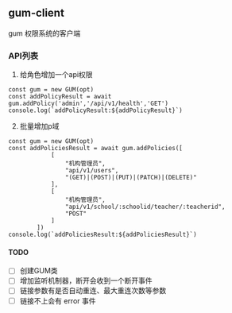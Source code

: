 ## gum-client
gum 权限系统的客户端

### API列表
1. 给角色增加一个api权限
```
const gum = new GUM(opt)
const addPolicyResult = await gum.addPolicy('admin','/api/v1/health','GET')
console.log(`addPolicyResult:${addPolicyResult}`)
```
2. 批量增加p域
```
const gum = new GUM(opt)
const addPoliciesResult = await gum.addPolicies([
            [
                "机构管理员",
                "api/v1/users",
                "(GET)|(POST)|(PUT)|(PATCH)|(DELETE)"
            ],
            [
                "机构管理员",
                "api/v1/school/:schoolid/teacher/:teacherid",
                "POST"
            ]
        ])
console.log(`addPoliciesResult:${addPoliciesResult}`)
```

#### TODO
- [ ] 创建GUM类
- [ ] 增加监听机制器，断开会收到一个断开事件
- [ ] 链接参数有是否自动重连、最大重连次数等参数
- [ ] 链接不上会有 error 事件